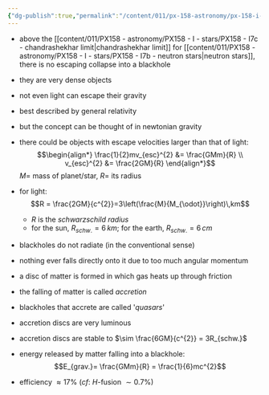 ```yaml
---
{"dg-publish":true,"permalink":"/content/011/px-158-astronomy/px-158-i-stars/px-158-i7d-blackholes/","created":"2024-11-25T10:50:32.000+00:00","updated":"2024-11-26T20:14:32.163+00:00"}
---
```


- above the [[content/011/PX158 - astronomy/PX158 - I - stars/PX158 - I7c - chandrashekhar limit\|chandrashekhar limit]] for [[content/011/PX158 - astronomy/PX158 - I - stars/PX158 - I7b - neutron stars\|neutron stars]], there is no escaping collapse into a blackhole
- they are very dense objects
- not even light can escape their gravity

- best described by general relativity
- but the concept can be thought of in newtonian gravity
- there could be objects with escape velocities larger than that of light: 
$$\begin{align*}
	\frac{1}{2}mv_{esc}^{2} &= \frac{GMm}{R} \\
	v_{esc}^{2} &= \frac{2GM}{R}
\end{align*}$$
	$M=$ mass of planet/star, $R=$ its radius
- for light: 
$$R = \frac{2GM}{c^{2}}=3\left(\frac{M}{M_{\odot}}\right)\,km$$
	- $R$ is the *schwarzschild radius*
	- for the sun, $R_{schw.}=6\,km$; for the earth, $R_{schw.}=6\,cm$

- blackholes do not radiate (in the conventional sense)

- nothing ever falls directly onto it due to too much angular momentum
- a disc of matter is formed in which gas heats up through friction
- the falling of matter is called *accretion*
- blackholes that accrete are called '*quasars*'
- accretion discs are very luminous
- accretion discs are stable to $\sim \frac{6GM}{c^{2}} = 3R_{schw.}$
- energy released by matter falling into a blackhole: 
$$E_{grav.}= \frac{GMm}{R} = \frac{1}{6}mc^{2}$$
- efficiency	$\approx17\%$ (*cf*: $H$-fusion $\sim 0.7\%$)

